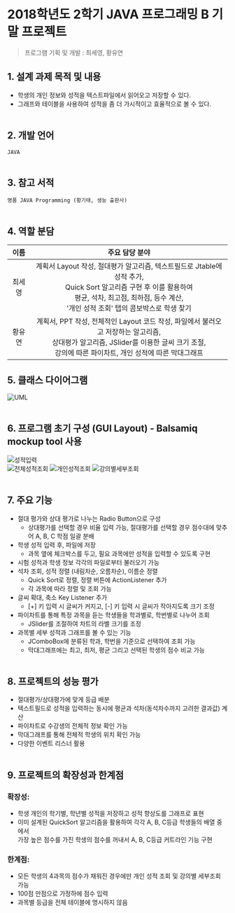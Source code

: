 # 2018학년도 2학기 JAVA 프로그래밍 B 기말 프로젝트
> 프로그램 기획 및 개발 : 최세영, 황유연

## 1. 설계 과제 목적 및 내용
- 학생의 개인 정보와 성적을 텍스트파일에서 읽어오고 저장할 수 있다.
- 그래프와 테이블을 사용하여 성적을 좀 더 가시적이고 효율적으로 볼 수 있다. 
<br/><br/>

## 2. 개발 언어
`JAVA`
<br/><br/>

## 3. 참고 서적
`명품 JAVA Programming (황기태, 생능 출판사)`
<br/><br/>

## 4. 역할 분담
|  <center> 이름 </center> |  <center>주요 담당 분야</center> |
|:------------:|:-----:|
| 최세영   | <center>계획서 Layout 작성, 절대평가 알고리즘, 텍스트필드로 Jtable에 성적 추가,<br />Quick Sort 알고리즘 구현 후 이를 활용하여<br/> 평균, 석차, 최고점, 최하점, 등수 계산,<br/> '개인 성적 조회' 탭의 콤보박스로 학생 찾기</center> |
|황유연 | <center>계획서, PPT 작성, 전체적인 Layout 코드 작성, 파일에서 불러오고 저장하는 알고리즘,<br/>상대평가 알고리즘, JSlider를 이용한 글씨 크기 조절,<br/>강의에 따른 파이차트, 개인 성적에 따른 막대그래프 </center> |


## 5. 클래스 다이어그램
![UML](https://user-images.githubusercontent.com/38810970/52179274-6aa5f580-281b-11e9-862b-4548d7d6b611.png)
<br/><br/>

## 6. 프로그램 초기 구성 (GUI Layout) - Balsamiq mockup tool 사용
![성적입력](https://user-images.githubusercontent.com/38810970/52179099-61b42480-2819-11e9-8416-1f2048df382d.jpg)\
![전체성적조회](https://user-images.githubusercontent.com/38810970/52179100-6f69aa00-2819-11e9-9832-0645acb6070f.jpg)
![개인성적조회](https://user-images.githubusercontent.com/38810970/52179101-709ad700-2819-11e9-8d14-9ab3257ddd46.png)
![강의별세부조회](https://user-images.githubusercontent.com/38810970/52179102-71cc0400-2819-11e9-924b-44e3d1ebe868.png)
<br/><br/>

## 7. 주요 기능
- 절대 평가와 상대 평가로 나누는 Radio Button으로 구성
  - 상대평가를 선택할 경우 비율 입력 가능, 절대평가를 선택할 경우 점수대에 맞추어 A, B, C 학점 일괄 분배
- 학생 성적 입력 후, 파일에 저장
  - 과목 옆에 체크박스를 두고, 필요 과목에만 성적을 입력할 수 있도록 구현
- 시험 성적과 학생 정보 각각의 파일로부터 불러오기 가능
- 석차 조회, 성적 정렬 (내림차순, 오름차순), 이름순 정렬 
  - Quick Sort로 정렬, 정렬 버튼에 ActionListener 추가
  - 각 과목에 따라 정렬 및 조회 가능
- 글씨 확대, 축소 Key Listener 추가
  - [+] 키 입력 시 글씨가 커지고, [-] 키 입력 시 글씨가 작아지도록 크기 조정
- 파이차트를 통해 특정 과목을 듣는 학생들을 학과별로, 학번별로 나누어 조회
  - JSlider를 조절하여 차트의 라벨 크기를 조정
- 과목별 세부 성적과 그래프를 볼 수 있는 기능
  - JComboBox에 분류된 학과, 학번을 기준으로 선택하여 조회 가능
  - 막대그래프에는 최고, 최저, 평균 그리고 선택된 학생의 점수 비교 가능 
<br/><br/>

## 8. 프로젝트의 성능 평가
- 절대평가/상대평가에 맞게 등급 배분
- 텍스트필드로 성적을 입력하는 동시에 평균과 석차(동석차수까지 고려한 결과값) 계산
- 파이차트로 수강생의 전체적 정보 확인 가능
- 막대그래프를 통해 전체적 학생의 위치 확인 가능
- 다양한 이벤트 리스너 활용
<br/><br/>

## 9. 프로젝트의 확장성과 한계점

### 확장성: 
- 학생 개인의 학기별, 학년별 성적을 저장하고 성적 향상도를 그래프로 표현
- 이미 설계된 QuickSort 알고리즘을 활용하여 각각 A, B, C등급 학생들의 배열 중에서 <br/>가장 높은 점수를 가진 학생의 점수를 꺼내서 A, B, C등급 커트라인 기능 구현

### 한계점: 
- 모든 학생의 4과목의 점수가 채워진 경우에만 개인 성적 조회 및 강의별 세부조회 가능
- 100점 만점으로 가정하에 점수 입력
- 과목별 등급을 전체 테이블에 명시하지 않음
